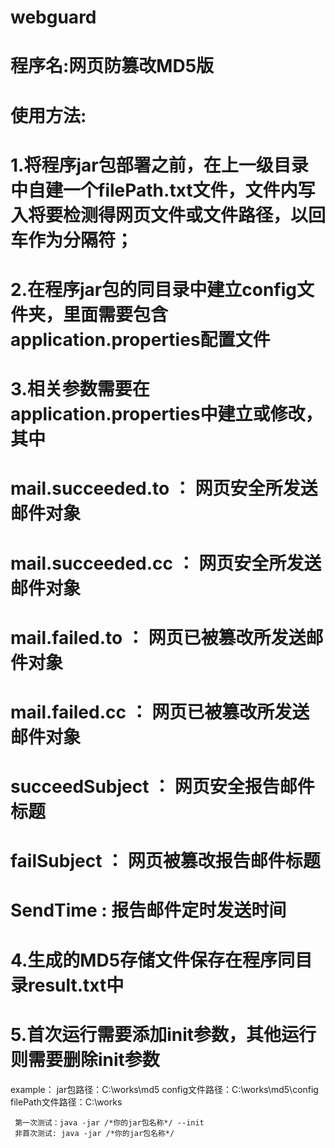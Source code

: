 # webguard
# 程序名:网页防篡改MD5版
# 使用方法: 
# 1.将程序jar包部署之前，在上一级目录中自建一个filePath.txt文件，文件内写入将要检测得网页文件或文件路径，以回车作为分隔符；
# 2.在程序jar包的同目录中建立config文件夹，里面需要包含application.properties配置文件
# 3.相关参数需要在application.properties中建立或修改，其中
#       mail.succeeded.to ： 网页安全所发送邮件对象
#       mail.succeeded.cc ： 网页安全所发送邮件对象
#       mail.failed.to    ： 网页已被篡改所发送邮件对象
#       mail.failed.cc    ： 网页已被篡改所发送邮件对象
#       succeedSubject    ： 网页安全报告邮件标题
#       failSubject       ： 网页被篡改报告邮件标题
#       SendTime          : 报告邮件定时发送时间
# 4.生成的MD5存储文件保存在程序同目录result.txt中
# 5.首次运行需要添加init参数，其他运行则需要删除init参数

example：
     jar包路径：C:\works\md5
     config文件路径：C:\works\md5\config
     filePath文件路径：C:\works

     第一次测试：java -jar /*你的jar包名称*/ --init
     非首次测试: java -jar /*你的jar包名称*/


